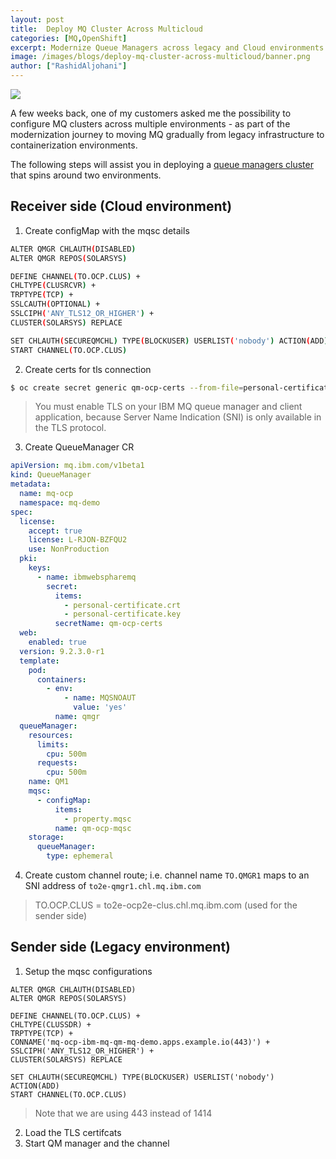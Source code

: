 ```yaml
---
layout: post
title:  Deploy MQ Cluster Across Multicloud
categories: [MQ,OpenShift]
excerpt: Modernize Queue Managers across legacy and Cloud environments 
image: /images/blogs/deploy-mq-cluster-across-multicloud/banner.png
author: ["RashidAljohani"]
---
```


![](/images/blogs/deploy-mq-cluster-across-multicloud/banner.png)


A few weeks back, one of my customers asked me the possibility to configure MQ clusters across multiple environments - as part of the modernization journey to moving MQ gradually from legacy infrastructure to containerization environments.

The following steps will assist you in deploying a [queue managers cluster](https://www.ibm.com/docs/en/ibm-mq/9.2?topic=clusters-designing) that spins around two environments.


## Receiver side (Cloud environment)

1. Create configMap with the mqsc details

```bash
ALTER QMGR CHLAUTH(DISABLED)
ALTER QMGR REPOS(SOLARSYS)

DEFINE CHANNEL(TO.OCP.CLUS) +
CHLTYPE(CLUSRCVR) + 
TRPTYPE(TCP) +
SSLCAUTH(OPTIONAL) +
SSLCIPH('ANY_TLS12_OR_HIGHER') +
CLUSTER(SOLARSYS) REPLACE

SET CHLAUTH(SECUREQMCHL) TYPE(BLOCKUSER) USERLIST('nobody') ACTION(ADD)
START CHANNEL(TO.OCP.CLUS)
```


2. Create certs for tls connection

```bash
$ oc create secret generic qm-ocp-certs --from-file=personal-certificate.crt=./certs/certificate.crt --from-file=personal-certificate.key=./certs/private.key
```
> You must enable TLS on your IBM MQ queue manager and client application, because Server Name Indication (SNI) is only available in the TLS protocol. 

3. Create QueueManager CR

```yaml
apiVersion: mq.ibm.com/v1beta1
kind: QueueManager
metadata:
  name: mq-ocp
  namespace: mq-demo
spec:
  license:
    accept: true
    license: L-RJON-BZFQU2
    use: NonProduction
  pki:
    keys:
      - name: ibmwebspharemq
        secret:
          items:
            - personal-certificate.crt
            - personal-certificate.key
          secretName: qm-ocp-certs
  web:
    enabled: true
  version: 9.2.3.0-r1
  template:
    pod:
      containers:
        - env:
            - name: MQSNOAUT
              value: 'yes'
          name: qmgr
  queueManager:
    resources:
      limits:
        cpu: 500m
      requests:
        cpu: 500m
    name: QM1
    mqsc:
      - configMap:
          items:
            - property.mqsc
          name: qm-ocp-mqsc
    storage:
      queueManager:
        type: ephemeral

```

4. Create custom channel route; i.e. channel name `TO.QMGR1` maps to an SNI address of `to2e-qmgr1.chl.mq.ibm.com`

> TO.OCP.CLUS = to2e-ocp2e-clus.chl.mq.ibm.com (used for the sender side)


## Sender side (Legacy environment)

1. Setup the mqsc configurations

```
ALTER QMGR CHLAUTH(DISABLED)
ALTER QMGR REPOS(SOLARSYS)

DEFINE CHANNEL(TO.OCP.CLUS) +
CHLTYPE(CLUSSDR) +
TRPTYPE(TCP) + 
CONNAME('mq-ocp-ibm-mq-qm-mq-demo.apps.example.io(443)') + 
SSLCIPH('ANY_TLS12_OR_HIGHER') +
CLUSTER(SOLARSYS) REPLACE

SET CHLAUTH(SECUREQMCHL) TYPE(BLOCKUSER) USERLIST('nobody') ACTION(ADD)
START CHANNEL(TO.OCP.CLUS)
```

> Note that we are using 443 instead of 1414

2. Load the TLS certifcats
3. Start QM manager and the channel  